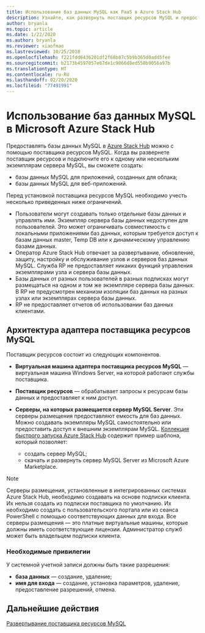 ```yaml
---
title: Использование баз данных MySQL как PaaS в Azure Stack Hub
description: Узнайте, как развернуть поставщик ресурсов MySQL и предоставить базы данных MySQL как услугу в Azure Stack Hub.
author: bryanla
ms.topic: article
ms.date: 1/22/2020
ms.author: bryanla
ms.reviewer: xiaofmao
ms.lastreviewed: 10/25/2018
ms.openlocfilehash: f221fdd6436201df2f68b87c5b9b365d0add5fee
ms.sourcegitcommit: b2173b4597057e67de1c9066d8ed550b9056a97b
ms.translationtype: HT
ms.contentlocale: ru-RU
ms.lasthandoff: 02/20/2020
ms.locfileid: "77491991"
---
```

# <a name="use-mysql-databases-on-microsoft-azure-stack-hub"></a>Использование баз данных MySQL в Microsoft Azure Stack Hub

Предоставлять базы данных MySQL в [Azure Stack Hub](azure-stack-overview.md) можно с помощью поставщика ресурсов MySQL. Когда вы развернете поставщик ресурсов и подключите его к одному или нескольким экземплярам сервера MySQL, вы сможете создать:

* базы данных MySQL для приложений, созданных для облака;
* базы данных MySQL для веб-приложений.  

Перед установкой поставщика ресурсов MySQL необходимо учесть несколько приведенных ниже ограничений.

- Пользователи могут создавать только отдельные базы данных и управлять ими. Экземпляр сервера базы данных недоступен для пользователей. Это может ограничивать совместимость с локальными приложениями баз данных, которым требуется доступ к базам данных master, Temp DB или к динамическому управлению базами данных.
- Оператор Azure Stack Hub отвечает за развертывание, обновление, защиту, настройку и обслуживание узлов и серверов баз данных MySQL. Служба RP не предоставляет никаких функций управления экземплярами узла и сервера базы данных. 
- Базы данных от разных пользователей в разных подписках могут размещаться на одном и том же экземпляре сервера базы данных. В RP не предусмотрен механизм изоляции баз данных на разных узлах или экземплярах сервера базы данных.
- RP не предоставляет отчетов об использовании баз данных клиентами.

## <a name="mysql-resource-provider-adapter-architecture"></a>Архитектура адаптера поставщика ресурсов MySQL

Поставщик ресурсов состоит из следующих компонентов.

* **Виртуальная машина адаптера поставщика ресурсов MySQL** — виртуальная машина Windows Server, на которой работают службы поставщика.
* **Поставщик ресурсов** — обрабатывает запросы к ресурсам базы данных и предоставляет к ним доступ.
* **Серверы, на которых размещается сервер MySQL Server**. Эти серверы размещения предоставляют емкость для баз данных. Можно создавать экземпляры MySQL самостоятельно или предоставить доступ к внешним экземплярам MySQL. [Коллекция быстрого запуска Azure Stack Hub](https://github.com/Azure/AzureStack-QuickStart-Templates/tree/master/mysql-standalone-server-windows) содержит пример шаблона, который позволяет:

  * создать сервер MySQL;
  * скачать и развернуть сервер MySQL Server из Microsoft Azure Marketplace.

> [!NOTE]
> Серверы размещения, установленные в интегрированных системах Azure Stack Hub, необходимо создавать на основе подписки клиента. Их нельзя создать из подписки поставщика по умолчанию. Их необходимо создать с пользовательского портала или из сеанса PowerShell с помощью соответствующих данных для входа. Все серверы размещения — это платные виртуальные машины, которые должны иметь соответствующие лицензии. Администратор служб может быть владельцем подписки клиента.

### <a name="required-privileges"></a>Необходимые привилегии

У системной учетной записи должны быть такие разрешения:

* **база данных** — создание, удаление;
* **имя для входа** — создание, установка параметров, удаление, предоставление разрешений, отмена.  

## <a name="next-steps"></a>Дальнейшие действия

[Развертывание поставщика ресурсов MySQL](azure-stack-mysql-resource-provider-deploy.md)
